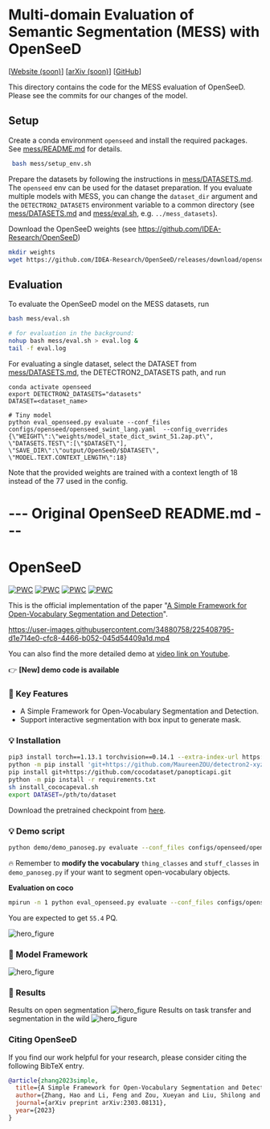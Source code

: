 # Multi-domain Evaluation of Semantic Segmentation (MESS) with OpenSeeD

[[Website (soon)](https://github.io)] [[arXiv (soon)](https://arxiv.org/ )] [[GitHub](https://github.com/blumenstiel/MESS)]

This directory contains the code for the MESS evaluation of OpenSeeD. Please see the commits for our changes of the model.

## Setup
Create a conda environment `openseed` and install the required packages. See [mess/README.md](mess/README.md) for details.
```sh
 bash mess/setup_env.sh
```

Prepare the datasets by following the instructions in [mess/DATASETS.md](mess/DATASETS.md). The `openseed` env can be used for the dataset preparation. If you evaluate multiple models with MESS, you can change the `dataset_dir` argument and the `DETECTRON2_DATASETS` environment variable to a common directory (see [mess/DATASETS.md](mess/DATASETS.md) and [mess/eval.sh](mess/eval.sh), e.g. `../mess_datasets`). 

Download the OpenSeeD weights (see https://github.com/IDEA-Research/OpenSeeD)
```sh
mkdir weights
wget https://github.com/IDEA-Research/OpenSeeD/releases/download/openseed/model_state_dict_swint_51.2ap.pt -O weights/model_state_dict_swint_51.2ap.pt
```

## Evaluation
To evaluate the OpenSeeD model on the MESS datasets, run
```sh
bash mess/eval.sh

# for evaluation in the background:
nohup bash mess/eval.sh > eval.log &
tail -f eval.log 
```

For evaluating a single dataset, select the DATASET from [mess/DATASETS.md](mess/DATASETS.md), the DETECTRON2_DATASETS path, and run
```
conda activate openseed
export DETECTRON2_DATASETS="datasets"
DATASET=<dataset_name>

# Tiny model
python eval_openseed.py evaluate --conf_files configs/openseed/openseed_swint_lang.yaml  --config_overrides {\"WEIGHT\":\"weights/model_state_dict_swint_51.2ap.pt\", \"DATASETS.TEST\":[\"$DATASET\"], \"SAVE_DIR\":\"output/OpenSeeD/$DATASET\", \"MODEL.TEXT.CONTEXT_LENGTH\":18}
```
Note that the provided weights are trained with a context length of 18 instead of the 77 used in the config.

# --- Original OpenSeeD README.md ---

# OpenSeeD
[![PWC](https://img.shields.io/endpoint.svg?url=https://paperswithcode.com/badge/a-simple-framework-for-open-vocabulary/panoptic-segmentation-on-coco-minival)](https://paperswithcode.com/sota/panoptic-segmentation-on-coco-minival?p=a-simple-framework-for-open-vocabulary)
[![PWC](https://img.shields.io/endpoint.svg?url=https://paperswithcode.com/badge/a-simple-framework-for-open-vocabulary/panoptic-segmentation-on-ade20k-val)](https://paperswithcode.com/sota/panoptic-segmentation-on-ade20k-val?p=a-simple-framework-for-open-vocabulary)
[![PWC](https://img.shields.io/endpoint.svg?url=https://paperswithcode.com/badge/a-simple-framework-for-open-vocabulary/instance-segmentation-on-ade20k-val)](https://paperswithcode.com/sota/instance-segmentation-on-ade20k-val?p=a-simple-framework-for-open-vocabulary)
[![PWC](https://img.shields.io/endpoint.svg?url=https://paperswithcode.com/badge/a-simple-framework-for-open-vocabulary/instance-segmentation-on-cityscapes-val)](https://paperswithcode.com/sota/instance-segmentation-on-cityscapes-val?p=a-simple-framework-for-open-vocabulary)

This is the official implementation of the paper "[A Simple Framework for Open-Vocabulary Segmentation and Detection](https://arxiv.org/pdf/2303.08131.pdf)".

https://user-images.githubusercontent.com/34880758/225408795-d1e714e0-cfc8-4466-b052-045d54409a1d.mp4

You can also find the more detailed demo at [video link on Youtube](https://www.youtube.com/watch?v=z4gsQw2n7iM).

:point_right: **[New] demo code is available**

### :rocket: Key Features
- A Simple Framework for Open-Vocabulary Segmentation and Detection.
- Support interactive segmentation with box input to generate mask.

### :bulb: Installation
```sh
pip3 install torch==1.13.1 torchvision==0.14.1 --extra-index-url https://download.pytorch.org/whl/cu113
python -m pip install 'git+https://github.com/MaureenZOU/detectron2-xyz.git'
pip install git+https://github.com/cocodataset/panopticapi.git
python -m pip install -r requirements.txt
sh install_cococapeval.sh
export DATASET=/pth/to/dataset
```
Download the pretrained checkpoint from [here](https://github.com/IDEA-Research/OpenSeeD/releases/download/openseed/model_state_dict_swint_51.2ap.pt).
### :bulb: Demo script
```sh
python demo/demo_panoseg.py evaluate --conf_files configs/openseed/openseed_swint_lang.yaml  --image_path images/your_image.jpg --overrides WEIGHT /path/to/ckpt/model_state_dict_swint_51.2ap.pt
```
:fire: Remember to **modify the vocabulary**  `thing_classes` and `stuff_classes` in `demo_panoseg.py`  if your want to segment open-vocabulary objects.

**Evaluation on coco**
```sh
mpirun -n 1 python eval_openseed.py evaluate --conf_files configs/openseed/openseed_swint_lang.yaml  --overrides WEIGHT /path/to/ckpt/model_state_dict_swint_51.2ap.pt COCO.TEST.BATCH_SIZE_TOTAL 2
```
You are expected to get `55.4` PQ.

![hero_figure](figs/intro.jpg)
### :unicorn: Model Framework
![hero_figure](figs/framework.jpg)
### :volcano: Results
Results on open segmentation
![hero_figure](figs/results1.jpg)
Results on task transfer and segmentation in the wild
![hero_figure](figs/results2.jpg)


### <a name="CitingOpenSeeD"></a>Citing OpenSeeD

If you find our work helpful for your research, please consider citing the following BibTeX entry.

```BibTeX
@article{zhang2023simple,
  title={A Simple Framework for Open-Vocabulary Segmentation and Detection},
  author={Zhang, Hao and Li, Feng and Zou, Xueyan and Liu, Shilong and Li, Chunyuan and Gao, Jianfeng and Yang, Jianwei and Zhang, Lei},
  journal={arXiv preprint arXiv:2303.08131},
  year={2023}
}
```

